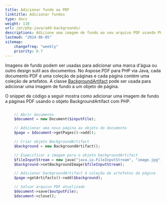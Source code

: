 ```yaml
---
title: Adicionar fundo ao PDF 
linktitle: Adicionar fundos
type: docs
weight: 110
url: /pt/php-java/add-backgrounds/
descriptions: Adicione uma imagem de fundo ao seu arquivo PDF usando PHP. Use o objeto BackgroundArtifact.
lastmod: "2024-06-05"
sitemap:
    changefreq: "weekly"
    priority: 0.7
---
```


Imagens de fundo podem ser usadas para adicionar uma marca d'água ou outro design sutil aos documentos. No Aspose.PDF para PHP via Java, cada documento PDF é uma coleção de páginas e cada página contém uma coleção de artefatos. A classe [BackgroundArtifact](https://reference.aspose.com/pdf/java/com.aspose.pdf/BackgroundArtifact) pode ser usada para adicionar uma imagem de fundo a um objeto de página.

O snippet de código a seguir mostra como adicionar uma imagem de fundo a páginas PDF usando o objeto BackgroundArtifact com PHP.

```php

    // Abrir documento
    $document = new Document($inputFile);

    // Adicionar uma nova página ao objeto do documento
    $page = $document->getPages()->add();

    // Criar objeto BackgroundArtifact    
    $background = new BackgroundArtifact();

    // Especificar a imagem para o objeto backgroundArtifact
    $fileInputStream = new java("java.io.FileInputStream", "image.jpg");
    $background->setBackgroundImage($fileInputStream);

    // Adicionar backgroundArtifact à coleção de artefatos da página
    $page->getArtifacts()->add($background);

    // Salvar arquivo PDF atualizado
    $document->save($outputFile);
    $document->close();
```